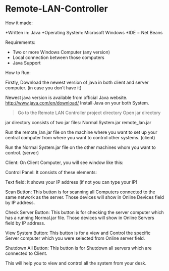 # Remote-LAN-Controller


How it made:

*Written in: Java
*Operating System: Microsoft Windows
*IDE = Net Beans

Requirements:
* Two or more Windows Computer (any version)
* Local connection between those computers 
* Java Support

How to Run:

Firstly, Download the newest version of java in both client and server computer. (in case you don't have it)

Newest java version is available from official Java website.
http://www.java.com/en/download/
Install Java on your both System.

>Go to the Remote LAN Controller project directory
 >Open jar directory

jar directory consists of two jar files:
					Normal System.jar
					remote_lan.jar

Run the remote_lan.jar file on the machine where you want to set up your central computer from where you want to control other systems. (client)

Run the Normal System.jar file on the other machines whom you want to control. (server)



Client: 
On Client Computer, you will see window like this:

 

Control Panel:
It consists of these elements:

Text field: It shows your IP address (if not you can type your IP)

Scan Button: This button is for scanning all Computers connected to the same network as the server.  Those devices will show in Online Devices field by IP address.

Check Server Button: This button is for checking the server computer which has a running Normal.jar file. Those devices will show in Online Servers field by IP address.

View System Button: This button is for a view and Control the specific Server computer which you were selected from Online server field.

Shutdown All Button: This button is for Shutdown all servers which are connected to Client.



This will help you to view and control all the system from your desk.
